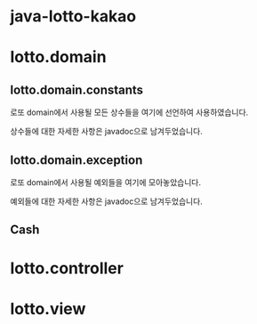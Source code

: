 # java-lotto-kakao


# lotto.domain
## lotto.domain.constants
로또 domain에서 사용될 모든 상수들을 여기에 선언하여 사용하였습니다.

상수들에 대한 자세한 사항은 javadoc으로 남겨두었습니다.

## lotto.domain.exception
로또 domain에서 사용될 예외들을 여기에 모아놓았습니다.

예외들에 대한 자세한 사항은 javadoc으로 남겨두었습니다.

## Cash


# lotto.controller

# lotto.view
